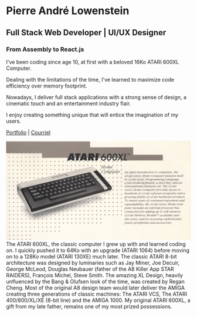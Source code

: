 # Pierre André Lowenstein

## Full Stack Web Developer | UI/UX Designer

### From Assembly to React.js

<p>I've been coding since age 10, at first with a beloved 16Ko ATARI 600XL Computer.</p>

<p>Dealing with the limitations of the time, I've learned to maximize code efficiency over memory footprint.</p>

<p>Nowadays, I deliver full stack applications with a strong sense of design, a cinematic touch and an entertainment industry flair.</p>

<p>I enjoy creating something unique that will entice the imagination of my users.</p>

<a href="https://pierreandrelowenstein.com/" title="[www] Pierre Andr&eacute; Lowenstein" target="_blank">Portfolio</a> | 
<a href="mailto:coder@pierreandrelowenstein.com" title="Courriel">Courriel</a>

![ATARI 600XL - ATARI Inc. Flyer (JPG)](./atari_600xl_flyer_atari_inc.jpg?raw=true "Classic ATARI 600XL Flyer published by ATARI Inc. at the time of the machine's release.")
The ATARI 600XL, the classic computer I grew up with and learned coding on. I quickly pushed it to 64Ko with an upgrade (ATARI 1064) before moving on to a 128Ko model (ATARI 130XE) much later. The classic ATARI 8-bit architecture was designed by luminaries such as Jay Miner, Joe Decuir, George McLeod, Douglas Neubauer (father of the A8 Killer App STAR RAIDERS), François Michel, Steve Smith. The amazing XL Design, heavily unfluenced by the Bang & Olufsen look of the time, was created by Regan Cheng. Most of the original A8 design team would later deliver the AMIGA creating three generations of classic machines: The ATARI VCS, The ATARI 400/800/XL/XE (8-bit line) and the AMIGA 1000. My original ATARI 600XL, a gift from my late father, remains one of my most prized possessions.